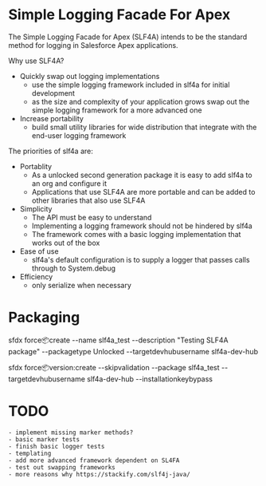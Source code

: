 # Simple Logging Facade For Apex

The Simple Logging Facade for Apex (SLF4A) intends to be the standard method for logging in Salesforce Apex applications.

Why use SLF4A?

- Quickly swap out logging implementations
	- use the simple logging framework included in slf4a for initial development
	- as the size and complexity of your application grows swap out the simple logging framework for a more advanced one
- Increase portability 
	- build small utility libraries for wide distribution that integrate with the end-user logging framework

The priorities of slf4a are:

- Portablity
	- As a unlocked second generation package it is easy to add slf4a to an org and configure it
	- Applications that use SLF4A are more portable and can be added to other libraries that also use SLF4A
- Simplicity
	- The API must be easy to understand
	- Implementing a logging framework should not be hindered by slf4a
	- The framework comes with a basic logging implementation that works out of the box
- Ease of use
	- slf4a's default configuration is to supply a logger that passes calls through to System.debug
- Efficiency
	- only serialize when necessary

# Packaging

sfdx force:package:create --name slf4a_test --description "Testing SLF4A package" --packagetype Unlocked --targetdevhubusername slf4a-dev-hub

sfdx force:package:version:create --skipvalidation --package slf4a_test --targetdevhubusername slf4a-dev-hub --installationkeybypass

# TODO 
	- implement missing marker methods?
	- basic marker tests
	- finish basic logger tests
	- templating
	- add more advanced framework dependent on SL4FA
	- test out swapping frameworks
	- more reasons why https://stackify.com/slf4j-java/